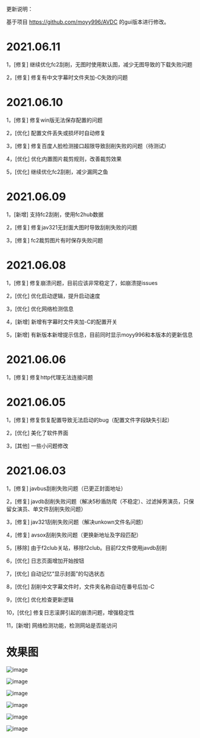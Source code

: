更新说明：

基于项目 https://github.com/moyy996/AVDC 的gui版本进行修改。

2021.06.11
===========================================================================================
1，[修复] 继续优化fc2刮削，无图时使用默认图，减少无图导致的下载失败问题

2，[修复] 修复有中文字幕时文件夹加-C失效的问题

2021.06.10
===========================================================================================
1，[修复] 修复win版无法保存配置的问题

2，[优化] 配置文件丢失或损坏时自动修复

3，[修复] 修复百度人脸检测接口超限导致刮削失败的问题（待测试）

4，[优化] 优化内置图片裁剪规则，改善裁剪效果

5，[优化] 继续优化fc2刮削，减少漏网之鱼

2021.06.09
===========================================================================================
1，[新增] 支持fc2刮削，使用fc2hub数据

2，[修复] 修复jav321无封面大图时导致刮削失败的问题

3，[修复] fc2裁剪图片有时保存失败问题

2021.06.08
===========================================================================================
1，[修复] 修复崩溃问题，目前应该非常稳定了，如崩溃提issues

2，[优化] 优化启动逻辑，提升启动速度

3，[优化] 优化网络检测信息

4，[新增] 新增有字幕时文件夹加-C的配置开关

5，[新增] 有新版本新增提示信息，目前同时显示moyy996和本版本的更新信息

2021.06.06
===========================================================================================
1，[修复] 修复http代理无法连接问题

2021.06.05
===========================================================================================
1，[修复] 修复恢复配置导致无法启动的bug（配置文件字段缺失引起）

2，[优化] 美化了软件界面

3，[其他] 一些小问题修改


2021.06.03
===========================================================================================
1，[修复] javbus刮削失败问题（已更正封面地址）

2，[修复] javdb刮削失败问题（解决5秒盾防爬（不稳定）、过滤掉男演员，只保留女演员、单文件刮削失败问题）

3，[修复] jav321刮削失败问题（解决unkown文件名问题）

4，[修复] avsox刮削失败问题（更换新地址及字段匹配）

5，[移除] 由于f2club关站，移除f2club。目前f2文件使用javdb刮削

6，[优化] 日志页面增加开始按钮

7，[优化] 自动记忆“显示封面”的勾选状态

8，[优化] 刮削中文字幕文件时，文件夹名称自动在番号后加-C

9，[优化] 优化检查更新逻辑

10，[优化] 修复日志滚屏引起的崩溃问题，增强稳定性

11，[新增] 网络检测功能，检测网站是否能访问

效果图
===========================================================================================

![image](https://user-images.githubusercontent.com/24836174/120846095-3e920f00-c5a4-11eb-89f7-06b7671b47e1.png)

![image](https://user-images.githubusercontent.com/24836174/120846177-55386600-c5a4-11eb-8345-1e07e43388b3.png)

![image](https://user-images.githubusercontent.com/24836174/120846265-726d3480-c5a4-11eb-88b5-af22dbe93bcd.png)

![image](https://user-images.githubusercontent.com/24836174/120846310-82851400-c5a4-11eb-864c-d360d70cb420.png)

![image](https://user-images.githubusercontent.com/24836174/120846347-92045d00-c5a4-11eb-97f1-98a4894c7aff.png)

![image](https://user-images.githubusercontent.com/24836174/120846414-a7798700-c5a4-11eb-9b67-0d74601c1ffa.png)





